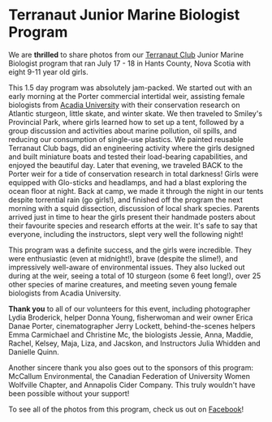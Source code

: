# Terranaut Junior Marine Biologist Program

We are **thrilled** to share photos from our [Terranaut Club](www.terranautclub.com) Junior Marine Biologist program that ran July 17 - 18 in Hants County, Nova Scotia with eight 9-11 year old girls.

This 1.5 day program was absolutely jam-packed. We started out with an early morning at the Porter commercial intertidal weir, assisting female biologists from [Acadia University](www.acadiau.ca) with their conservation research on Atlantic sturgeon, little skate, and winter skate. We then traveled to Smiley's Provincial Park, where girls learned how to set up a tent, followed by a group discussion and activities about marine pollution, oil spills, and reducing our consumption of single-use plastics. We painted reusable Terranaut Club bags, did an engineering activity where the girls designed and built miniature boats and tested their load-bearing capabilities, and enjoyed the beautiful day. Later that evening, we traveled BACK to the Porter weir for a tide of conservation research in total darkness! Girls were equipped with Glo-sticks and headlamps, and had a blast exploring the ocean floor at night. Back at camp, we made it through the night in our tents despite torrential rain (go girls!), and finished off the program the next morning with a squid dissection, discussion of local shark species. Parents arrived just in time to hear the girls present their handmade posters about their favourite species and research efforts at the weir. It's safe to say that everyone, including the instructors, slept very well the following night!

This program was a definite success, and the girls were incredible. They were enthusiastic (even at midnight!), brave (despite the slime!), and impressively well-aware of environmental issues. They also lucked out during at the weir, seeing a total of 10 sturgeon (some 6 feet long!), over 25 other species of marine creatures, and meeting seven young female biologists from Acadia University.

**Thank you** to all of our volunteers for this event, including photographer Lydia Broderick, helper Donna Young, fisherwoman and weir owner Erica Danae Porter, cinematographer Jerry Lockett, behind-the-scenes helpers Emma Carmichael and Christine Mc, the biologists Jessie, Anna, Maddie, Rachel, Kelsey, Maja, Liza, and Jacskon, and Instructors Julia Whidden and Danielle Quinn.

Another sincere thank you also goes out to the sponsors of this program: McCallum Environmental, the Canadian Federation of University Women Wolfville Chapter, and Annapolis Cider Company. This truly wouldn't have been possible without your support!

To see all of the photos from this program, check us out on [Facebook](https://www.facebook.com/pg/terranautclub/photos/?tab=album&album_id=949305258589576)!
